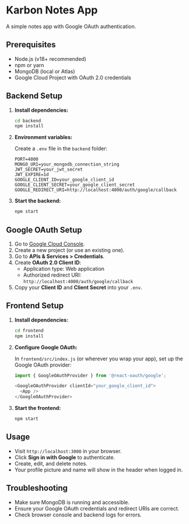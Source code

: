 # Karbon Notes App

A simple notes app with Google OAuth authentication.

## Prerequisites

- Node.js (v18+ recommended)
- npm or yarn
- MongoDB (local or Atlas)
- Google Cloud Project with OAuth 2.0 credentials

## Backend Setup

1. **Install dependencies:**

   ```bash
   cd backend
   npm install
   ```

2. **Environment variables:**

   Create a `.env` file in the `backend` folder:

   ```
   PORT=4000
   MONGO_URI=your_mongodb_connection_string
   JWT_SECRET=your_jwt_secret
   JWT_EXPIRE=1d
   GOOGLE_CLIENT_ID=your_google_client_id
   GOOGLE_CLIENT_SECRET=your_google_client_secret
   GOOGLE_REDIRECT_URI=http://localhost:4000/auth/google/callback
   ```

3. **Start the backend:**

   ```bash
   npm start
   ```

## Google OAuth Setup

1. Go to [Google Cloud Console](https://console.cloud.google.com/).
2. Create a new project (or use an existing one).
3. Go to **APIs & Services > Credentials**.
4. Create **OAuth 2.0 Client ID**:
   - Application type: Web application
   - Authorized redirect URI: `http://localhost:4000/auth/google/callback`
5. Copy your **Client ID** and **Client Secret** into your `.env`.

## Frontend Setup

1. **Install dependencies:**

   ```bash
   cd frontend
   npm install
   ```

2. **Configure Google OAuth:**

   In `frontend/src/index.js` (or wherever you wrap your app), set up the Google OAuth provider:

   ```javascript
   import { GoogleOAuthProvider } from '@react-oauth/google';

   <GoogleOAuthProvider clientId="your_google_client_id">
     <App />
   </GoogleOAuthProvider>
   ```

3. **Start the frontend:**

   ```bash
   npm start
   ```

## Usage

- Visit `http://localhost:3000` in your browser.
- Click **Sign in with Google** to authenticate.
- Create, edit, and delete notes.
- Your profile picture and name will show in the header when logged in.

## Troubleshooting

- Make sure MongoDB is running and accessible.
- Ensure your Google OAuth credentials and redirect URIs are correct.
- Check browser console and backend logs for errors.

##